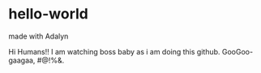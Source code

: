 # hello-world
made with Adalyn

Hi Humans!! I am watching boss baby as i am doing this github. GooGoo-gaagaa, #@!%&.
